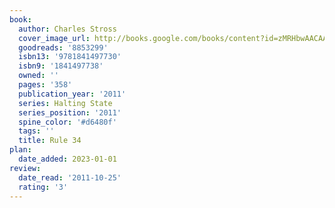 ```yaml
---
book:
  author: Charles Stross
  cover_image_url: http://books.google.com/books/content?id=zMRHbwAACAAJ&printsec=frontcover&img=1&zoom=1&source=gbs_api
  goodreads: '8853299'
  isbn13: '9781841497730'
  isbn9: '1841497738'
  owned: ''
  pages: '358'
  publication_year: '2011'
  series: Halting State
  series_position: '2011'
  spine_color: '#d6480f'
  tags: ''
  title: Rule 34
plan:
  date_added: 2023-01-01
review:
  date_read: '2011-10-25'
  rating: '3'
---
```

